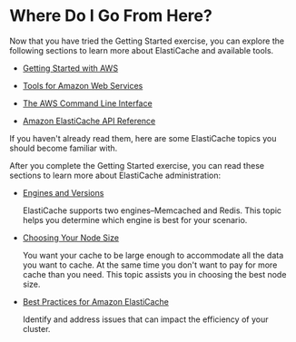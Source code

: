 # Where Do I Go From Here?<a name="GettingStarted.WhereGoFromHere"></a>

Now that you have tried the Getting Started exercise, you can explore the following sections to learn more about ElastiCache and available tools\.

+ [Getting Started with AWS](https://aws.amazon.com/getting-started/)

+ [Tools for Amazon Web Services](https://aws.amazon.com/tools/)

+ [The AWS Command Line Interface](https://aws.amazon.com/cli/)

+ [Amazon ElastiCache API Reference](http://docs.aws.amazon.com/AmazonElastiCache/latest/APIReference/Welcome.html)

If you haven't already read them, here are some ElastiCache topics you should become familiar with\.

After you complete the Getting Started exercise, you can read these sections to learn more about ElastiCache administration:

+ [Engines and Versions](SelectEngine.md)

  ElastiCache supports two engines–Memcached and Redis\. This topic helps you determine which engine is best for your scenario\.

+ [Choosing Your Node Size](CacheNodes.SelectSize.md)

  You want your cache to be large enough to accommodate all the data you want to cache\. At the same time you don't want to pay for more cache than you need\. This topic assists you in choosing the best node size\.

+ [Best Practices for Amazon ElastiCache](BestPractices.md)

  Identify and address issues that can impact the efficiency of your cluster\.